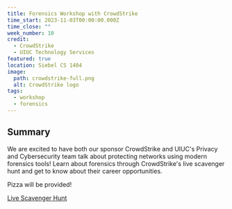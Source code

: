 ```yaml
---
title: Forensics Workshop with CrowdStrike
time_start: 2023-11-03T00:00:00.000Z
time_close: ""
week_number: 10
credit:
  - CrowdStrike
  - UIUC Technology Services
featured: true
location: Siebel CS 1404
image:
  path: crowdstrike-full.png
  alt: CrowdStrike logo
tags:
  - workshop
  - forensics
---
```

## Summary

We are excited to have both our sponsor CrowdStrike and UIUC's Privacy and Cybersecurity team talk about protecting networks using modern forensics tools! Learn about forensics through CrowdStrike's live scavenger hunt and get to know about their career opportunities.

Pizza will be provided!

<a href="https://falcon.events/landing#c5b7" class="btn-primary">Live Scavenger Hunt</a>